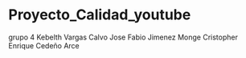 # Proyecto_Calidad_youtube
grupo 4
Kebelth Vargas Calvo
Jose Fabio Jimenez Monge
Cristopher Enrique  Cedeño Arce
